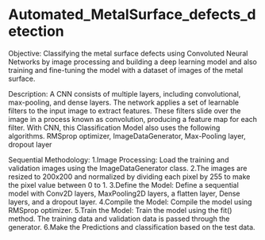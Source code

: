 # Automated_MetalSurface_defects_detection
Objective:
Classifying the metal surface defects using Convoluted Neural Networks by image processing and building a deep learning model and also training and fine-tuning the model with a dataset of images of the metal surface.

Description:
A CNN consists of multiple layers, including convolutional, max-pooling, and dense layers. The network applies a set of learnable filters to the input image to extract features. These filters slide over the image in a process known as convolution, producing a feature map for each filter.
With CNN, this Classification Model also uses the following algorithms.
RMSprop optimizer, ImageDataGenerator, Max-Pooling layer, dropout layer

Sequential Methodology:
1.Image Processing: Load the training and validation images using the ImageDataGenerator class. 
2.The images are resized to 200x200 and normalized by dividing each pixel by 255 to make the pixel value between 0 to 1.
3.Define the Model: Define a sequential model with Conv2D layers, MaxPooling2D layers, a flatten layer, Dense layers, and a dropout layer.
4.Compile the Model: Compile the model using RMSprop optimizer.
5.Train the Model: Train the model using the fit() method. The training data and validation data is passed through the generator.
6.Make the Predictions and classification based on the test data.


